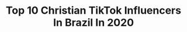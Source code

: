 ---
title: Top 10 Christian TikTok Influencers In Brazil In 2020
description: >-
  Find top christian TikTok influencers in Brazil in 2020. Most popular hashtags: #dueto #tiktokbrasil #coronavirus #dance.
platform: TikTok
profiles:
  - username: "keilazor_el"
    fullname: >-
      keila zor el
    location: "Brazil"
    followers: 2111
    engagement: 2824
    commentsToLikes: 0.140158
    id: ckan3snf16sob0i78y7tpsmv0
    verified: false
    hashtags: "#teguardei, #coronavirus, #pets, #pescotapa"
  - username: "edu_saad"
    fullname: >-
      Eduardo
    location: "Brazil"
    followers: 4326
    engagement: 2152
    commentsToLikes: 0.178221
    id: cka0gukz869so0i789p502qzf
    verified: false
    hashtags: "#errar, #cabelo, #criatividade, #eununcacarnaval"
  - username: "apenasevy"
    fullname: >-
      Just Evy
    location: "Brazil"
    followers: 24378
    engagement: 1909
    commentsToLikes: 0.049896
    id: ckahwlhm4reli0i78kbtjckpz
    verified: false
    hashtags: "#teologia, #funkgospel, #amor, #covidmeme"
  - username: "vxyz.h"
    fullname: >-
      Victória
    location: "Brazil"
    followers: 12312
    engagement: 2020
    commentsToLikes: 0.039663
    id: ckaif9d28vw250i78m7fivbws
    verified: false
    hashtags: "#eunothesend, #vireimang, #funny, #comed"
  - username: "luiz_said"
    fullname: >-
      LuizSaid
    location: "Brazil"
    followers: 188165
    engagement: 2294
    commentsToLikes: 0.018139
    id: ck9m0ou94astb0j78cbgg2h5u
    verified: false
    hashtags: "#fyp, #albumlookalike, #dueto, #reagir"
  - username: "alex_ludke"
    fullname: >-
      🇧🇷🄰🄻🄴🅇🇺🇲
    location: "Brazil"
    followers: 33506
    engagement: 2160
    commentsToLikes: 0.048852
    id: cka6mhgvu78qv0i78bl13yqhi
    verified: false
    hashtags: "#tiktokbrasil, #eununcaeuja, #flexibilidade, #quarentena"
  - username: "samuel.lucas7"
    fullname: >-
      Samuel Lucas
    location: "Brazil"
    followers: 16144
    engagement: 2358
    commentsToLikes: 0.041696
    id: ck9rmdwox2gk90j78tfqmgwyj
    verified: false
    hashtags: "#dance, #colab, #tiktokbrasil, #evangelico"
  - username: "marconeilessaoficial"
    fullname: >-
      Marconei Lessa 
    location: "Brazil"
    followers: 257793
    engagement: 1833
    commentsToLikes: 0.054212
    id: cka0tvpriro1e0i789c9tqd0k
    verified: false
    hashtags: "#baby, #covid19, #music, #child"
  - username: "biancarvalho__"
    fullname: >-
      biancarvalho__
    location: "Brazil"
    followers: 2699
    engagement: 874
    commentsToLikes: 0.073247
    id: cka6mha9w76sl0i78a3pqi0vr
    verified: false
    hashtags: "#dancechallenge, #conhe, #bbb20, #eununca"
  - username: "ab.rodrigues"
    fullname: >-
      ABRAÃO DARIO
    location: "Brazil"
    followers: 2093
    engagement: 1690
    commentsToLikes: 0.020674
    id: cka84i9lcttqz0i78ed98avtj
    verified: false
    hashtags: "#jesuseoamor, #yeshua, #humor, #instagram"
---